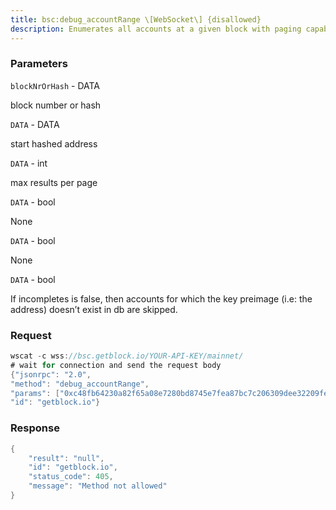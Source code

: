 ```yaml
---
title: bsc:debug_accountRange \[WebSocket\] {disallowed}
description: Enumerates all accounts at a given block with paging capability.maxResults are returned in the page and the items have keys that comeafter the start key (hashed address).If incompletes is false, then accounts for which the key preimage (i.ethe address) doesn’t exist in db are skipped. NB geth by default doesnot store preimages.
---
```


### Parameters


`blockNrOrHash` - DATA

block number or hash

`DATA` - DATA

start hashed address

`DATA` - int

max results per page

`DATA` - bool

None

`DATA` - bool

None

`DATA` - bool

If incompletes is false, then accounts for which the key preimage (i.e:
the address) doesn’t exist in db are skipped.

### Request

``` java
wscat -c wss://bsc.getblock.io/YOUR-API-KEY/mainnet/ 
# wait for connection and send the request body 
{"jsonrpc": "2.0",
"method": "debug_accountRange",
"params": ["0xc48fb64230a82f65a08e7280bd8745e7fea87bc7c206309dee32209fe9a985f7", "0x0f", 0, false, false, false],
"id": "getblock.io"}
```

###  Response

``` java
{
    "result": "null",
    "id": "getblock.io",
    "status_code": 405,
    "message": "Method not allowed"
}
```

